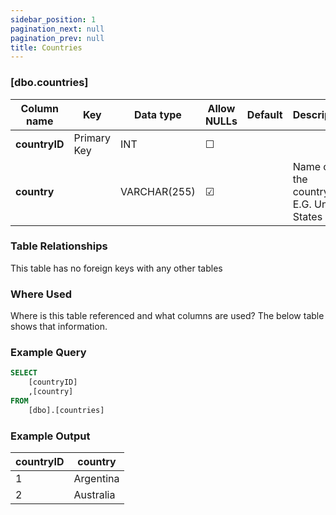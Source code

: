 ```yaml
---
sidebar_position: 1
pagination_next: null
pagination_prev: null
title: Countries
---
```


### [dbo.countries]
| Column name | Key | Data type | Allow NULLs | Default | Description |
| ------- | ------- | ------- | ------- | ------- | ------- |
| **countryID** |  Primary Key | INT | ☐ |  |  | 
| **country** |  | VARCHAR(255) | ☑ |  | Name of the country, E.G. United States | 

### Table Relationships

This table has no foreign keys with any other tables

### Where Used
Where is this table referenced and what columns are used? The below table shows that information.

### Example Query

```sql
SELECT 
	[countryID]
    ,[country]
FROM 
	[dbo].[countries]
```

### Example Output

|**countryID**|**country**|  
|---|---| 
|1|Argentina| 
|2|Australia| 